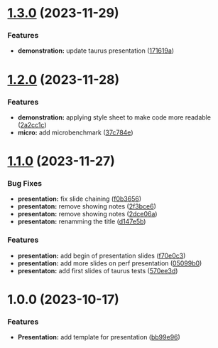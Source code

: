 # [1.3.0](https://github.com/Zenika/perf-test-presentation/compare/1.2.0...1.3.0) (2023-11-29)


### Features

* **demonstration:** update taurus presentation ([171619a](https://github.com/Zenika/perf-test-presentation/commit/171619a72975526d5a181ba19be64180a8680e3c))

# [1.2.0](https://github.com/Zenika/perf-test-presentation/compare/1.1.0...1.2.0) (2023-11-28)


### Features

* **demonstration:** applying style sheet to make code more readable ([2a2cc1c](https://github.com/Zenika/perf-test-presentation/commit/2a2cc1cbacbc99318823b1333908511f9195d704))
* **micro:** add microbenchmark ([37c784e](https://github.com/Zenika/perf-test-presentation/commit/37c784ea3fd7d5ce6d3af593df9acb0b4708f926))

# [1.1.0](https://github.com/Zenika/perf-test-presentation/compare/1.0.0...1.1.0) (2023-11-27)


### Bug Fixes

* **presentation:** fix slide chaining ([f0b3656](https://github.com/Zenika/perf-test-presentation/commit/f0b3656f2aed30a85f4ec658e4ac88cc8018639e))
* **presentaton:** remove showing notes ([2f3bce6](https://github.com/Zenika/perf-test-presentation/commit/2f3bce6e388bf5651ae9b884e2c05f435e8f6f16))
* **presentaton:** remove showing notes ([2dce06a](https://github.com/Zenika/perf-test-presentation/commit/2dce06af11a60b97b0f67a46dbd481094b08daf0))
* **presentaton:** renamming the title ([d147e5b](https://github.com/Zenika/perf-test-presentation/commit/d147e5baaf34162bbaa8b138362b9af871065d7c))


### Features

* **presentation:** add begin of presentation slides ([f70e0c3](https://github.com/Zenika/perf-test-presentation/commit/f70e0c33ff9410c447be138ef658c32793233a8f))
* **presentation:** add more slides on perf presentation ([05099b0](https://github.com/Zenika/perf-test-presentation/commit/05099b049731821d7cc365e46e75be9c73b35916))
* **presentaton:** add first slides of taurus tests ([570ee3d](https://github.com/Zenika/perf-test-presentation/commit/570ee3dcbccdb3c3be1dcbbbb86ad249741bc407))

# 1.0.0 (2023-10-17)


### Features

* **Presentation:** add template for presentation ([bb99e96](https://github.com/Zenika/perf-test-presentation/commit/bb99e9625d10c0f02e5cc7a1c2b5707ca73ef9b7))
